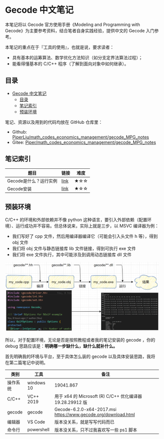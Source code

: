 # Gecode 中文笔记
本笔记将以 Gecode 官方使用手册《Modeling and Programming with Gecode》为主要参考资料，结合笔者自身实践经验，提供中文的 Gecode 入门参考。

本笔记的重点在于『工具的使用』，也就是说，要求读者：
- 具有基本的运筹算法、数学优化方法知识（如分支定界法算法过程）；
- 能看得懂基本的 C/C++ 程序（了解到面向对象中如何继承）。

## 目录
<!-- @import "[TOC]" {cmd="toc" depthFrom=1 depthTo=6 orderedList=false} -->

<!-- code_chunk_output -->

- [Gecode 中文笔记](#gecode-中文笔记)
  - [目录](#目录)
  - [笔记索引](#笔记索引)
  - [预装环境](#预装环境)

<!-- /code_chunk_output -->

笔记、资源以及用到的代码均放在 GitHub 仓库里：
- Github: [PiperLiu/math_codes_economics_management/gecode_MPG_notes](https://github.com/PiperLiu/math_codes_economics_management/tree/master/gecode_MPG_notes)
- Gitee: [Piper/math_codes_economics_management/gecode_MPG_notes](https://gitee.com/piperliu/math_codes_economics_management/tree/master/gecode_MPG_notes)

## 笔记索引
| 题目 | 链接 | 难度 |
|---|---|---|
| Gecode是什么？运行实例 | [link](./notes/01Gecode是什么？使用示例？笔记说明.md) | ★☆☆ |
| Gecode安装 | [link](./notes/02Gecode安装.md) | ★☆☆ |

## 预装环境
C/C++ 的环境和外部依赖并不像 python 这种语言，要引入外部依赖（配置环境）、运行成功并不容易。但总体说来，实际上就是三步，以 MSVC 编译器为例：
- 我们写好了 cpp 文件，然后用编译器编译它（可能会引入头文件 h 等），得到 obj 文件
- 我们将 obj 文件与静态链接库 lib 文件链接，得到可执行 exe 文件
- 我们将 exe 文件执行，其中可能涉及到调用动态链接库 dll 文件

![PiperLiu 绘制于 20210316](./attach/draw.io/0000readme.png)

所以，对于配置环境，无论是否是按照教程或者我的笔记安装的 gecode ，你的 debug 思路应该是：**明确哪一步缺什么，缺什么就补什么。**

首先明确我的环境与平台，至于具体怎么装的 gecode 以及具体安装思路，我将在第二篇笔记中说明。

| 类别 | 工具 | 备注 |
|---|---|---|
| 操作系统 | windows 10 | 19041.867 |
| C/C++ | VC++ 2019 | 用于 x64 的 Microsoft (R) C/C++ 优化编译器 19.28.29912 版 |
| gecode | gecode | Gecode-6.2.0-x64-2017.msi https://www.gecode.org/download.html |
| 编辑器 | VS Code | 版本没关系，就是写写代码而已 |
| 命令行 | powershell | 版本没关系，只不过我喜欢写一些 ps1 脚本 |
